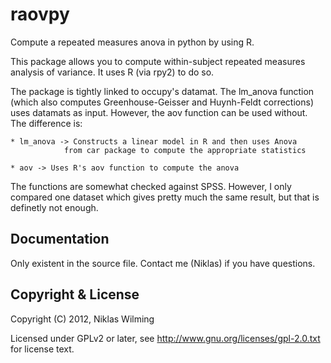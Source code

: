 raovpy
======

Compute a repeated measures anova in python by using R.

This package allows you to compute within-subject repeated measures
analysis of variance. It uses R (via rpy2) to do so. 

The package is tightly linked to occupy's datamat. The lm_anova 
function (which also computes Greenhouse-Geisser and Huynh-Feldt
corrections) uses datamats as input. However, the aov function 
can be used without. The difference is:

    * lm_anova -> Constructs a linear model in R and then uses Anova
                from car package to compute the appropriate statistics

    * aov -> Uses R's aov function to compute the anova


The functions are somewhat checked against SPSS. However, I only
compared one dataset which gives pretty much the same result, but
that is definetly not enough.

Documentation
-------------

Only existent in the source file. Contact me (Niklas) if you have questions.


Copyright & License
-------------------

Copyright (C) 2012, Niklas Wilming
 
Licensed under GPLv2 or later, see http://www.gnu.org/licenses/gpl-2.0.txt
for license text.

